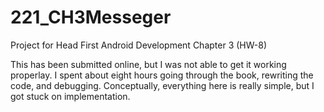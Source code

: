 # 221_CH3Messeger
Project for Head First Android Development Chapter 3 (HW-8)

This has been submitted online, but I was not able to get it working properlay.
I spent about eight hours going through the book, rewriting the code, and debugging.
Conceptually, everything here is really simple, but I got stuck on implementation.
